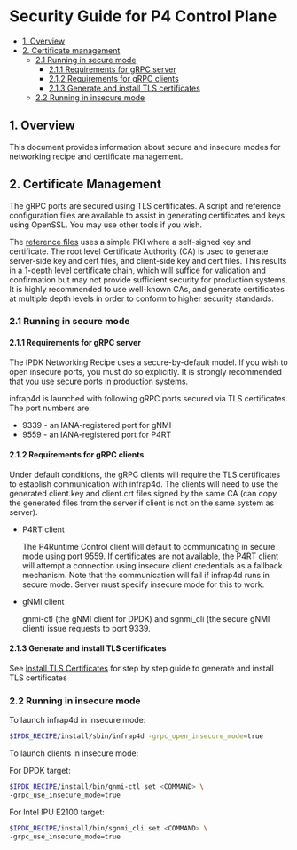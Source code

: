 # Security Guide for P4 Control Plane

- [1. Overview](#1-overview)
- [2. Certificate management](#2-certificate-management)
   - [2.1 Running in secure mode](#21-running-in-secure-mode)
      - [2.1.1 Requirements for gRPC server](#211-requirements-for-grpc-server)
      - [2.1.2 Requirements for gRPC clients](#212-requirements-for-grpc-clients)
      - [2.1.3 Generate and install TLS certificates](#213-generate-and-install-tls-certificates)
   - [2.2 Running in insecure mode](#22-running-in-insecure-mode)

## 1. Overview

This document provides information about secure and insecure
modes for networking recipe and certificate management.

## 2. Certificate Management

The gRPC ports are secured using TLS certificates. A script and reference
configuration files are available to assist in generating certificates and
keys using OpenSSL. You may use other tools if you wish.

The [reference files](https://github.com/ipdk-io/stratum-dev/tree/split-arch/tools/tls)
uses a simple PKI where a self-signed key and certificate.
The root level Certificate Authority (CA) is used to generate server-side
key and cert files, and client-side key and cert files. This results in a
1-depth level certificate chain, which will suffice for validation and
confirmation but may not provide sufficient security for production systems.
It is highly recommended to use well-known CAs, and generate certificates at
multiple depth levels in order to conform to higher security standards.

### 2.1 Running in secure mode

#### 2.1.1 Requirements for gRPC server

The IPDK Networking Recipe uses a secure-by-default model. If you wish to
open insecure ports, you must do so explicitly. It is strongly recommended
that you use secure ports in production systems.

infrap4d is launched with following gRPC ports secured via TLS certificates.
The port numbers are:

- 9339 - an IANA-registered port for gNMI
- 9559 - an IANA-registered port for P4RT

#### 2.1.2 Requirements for gRPC clients

Under default conditions, the gRPC clients will require the TLS certificates
to establish communication with infrap4d. The clients will need to use the
generated client.key and client.crt files signed by the same CA (can copy
the generated files from the server if client is not on the same system as
server).

- P4RT client

    The P4Runtime Control client will default to communicating in secure mode
using port 9559. If certificates are not available, the P4RT client will attempt
a connection using insecure client credentials as a fallback mechanism.
Note that the communication will fail if infrap4d runs in secure mode. Server
must specify insecure mode for this to work.

- gNMI client

    gnmi-ctl (the gNMI client for DPDK) and sgnmi_cli (the secure gNMI client)
issue requests to port 9339.

#### 2.1.3 Generate and install TLS certificates

See [Install TLS Certificates](https://github.com/ipdk-io/networking-recipe/blob/main/docs/guides/install-tls-certificates.md)
for step by step guide to generate and install TLS certificates

### 2.2 Running in insecure mode

To launch infrap4d in insecure mode:

```bash
$IPDK_RECIPE/install/sbin/infrap4d -grpc_open_insecure_mode=true
```

To launch clients in insecure mode:

For DPDK target:

```bash
$IPDK_RECIPE/install/bin/gnmi-ctl set <COMMAND> \
-grpc_use_insecure_mode=true
```

For Intel IPU E2100 target:

```bash
$IPDK_RECIPE/install/bin/sgnmi_cli set <COMMAND> \
-grpc_use_insecure_mode=true
```
